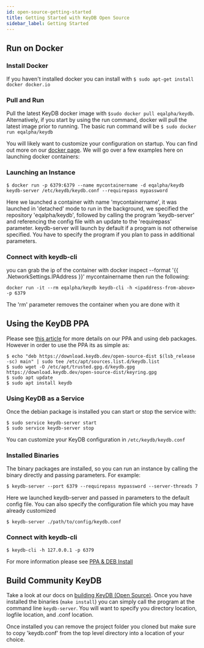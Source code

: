 ```yaml
---
id: open-source-getting-started
title: Getting Started with KeyDB Open Source
sidebar_label: Getting Started
---
```


## Run on Docker

### Install Docker

If you haven't installed docker you can install with `$ sudo apt-get install docker docker.io`

### Pull and Run

Pull the latest KeyDB docker image with `$sudo docker pull eqalpha/keydb`. Alternatively, if you start by using the run command, docker will pull the latest image prior to running. The basic run command will be `$ sudo docker run eqalpha/keydb`

You will likely want to customize your configuration on startup. You can find out more on our [docker page](https://hub.docker.com/r/eqalpha/keydb). We will go over a few examples here on launching docker containers:

### Launching an Instance
```
$ docker run -p 6379:6379 --name mycontainername -d eqalpha/keydb keydb-server /etc/keydb/keydb.conf --requirepass mypassword 
```
Here we launched a container with name 'mycontainername', it was launched in 'detached' mode to run in the background, we specified the repository 'eqalpha/keydb', followed by calling the program 'keydb-server' and referencing the config file with an update to the 'requirepass' parameter. keydb-server will launch by default if a program is not otherwise specified. You have to specify the program if you plan to pass in additional parameters.

### Connect with keydb-cli

you can grab the ip of the container with docker inspect --format '{{ .NetworkSettings.IPAddress }}' mycontainername then run the following:
```
docker run -it --rm eqalpha/keydb keydb-cli -h <ipaddress-from-above> -p 6379
```
The 'rm' parameter removes the container when you are done with it

## Using the KeyDB PPA

Please see [this article](https://docs.keydb.dev/docs/ppa-deb/) for more details on our PPA and using deb packages. However in order to use the PPA its as simple as:
```
$ echo "deb https://download.keydb.dev/open-source-dist $(lsb_release -sc) main" | sudo tee /etc/apt/sources.list.d/keydb.list
$ sudo wget -O /etc/apt/trusted.gpg.d/keydb.gpg https://download.keydb.dev/open-source-dist/keyring.gpg
$ sudo apt update
$ sudo apt install keydb
```

### Using KeyDB as a Service

Once the debian package is installed you can start or stop the service with:
```
$ sudo service keydb-server start
$ sudo service keydb-server stop
```
You can customize your KeyDB configuration in `/etc/keydb/keydb.conf`

### Installed Binaries

The binary packages are installed, so you can run an instance by calling the binary directly and passing parameters. For example:
```
$ keydb-server --port 6379 --requirepass mypassword --server-threads 7
```
Here we launched keydb-server and passed in parameters to the default config file. You can also specify the configuration file which you may have already customized
```
$ keydb-server ./path/to/config/keydb.conf
```


### Connect with keydb-cli
```
$ keydb-cli -h 127.0.0.1 -p 6379
```

For more information please see [PPA & DEB Install](https://docs.keydb.dev/docs/ppa-deb)

## Build Community KeyDB

Take a look at our docs on [building KeyDB (Open Source)](https://docs.keydb.dev/docs/build/). Once you have installed the binaries (`make install`) you can simply call the program at the command line `keydb-server`. You will want to specify you directory location, logfile location, and .conf location. 

Once installed you can remove the project folder you cloned but make sure to copy 'keydb.conf' from the top level directory into a location of your choice.
